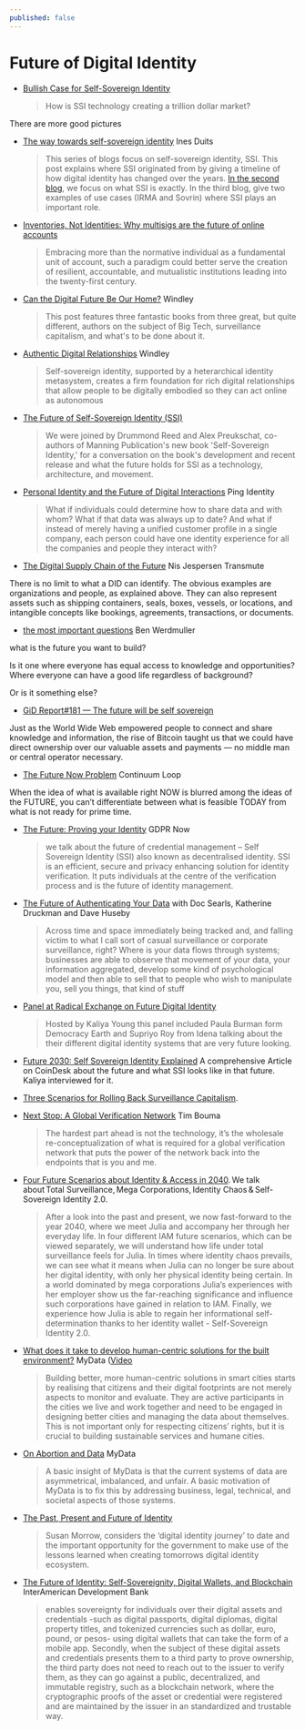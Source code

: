 ```yaml
---
published: false
---
```


# Future of Digital Identity
* [Bullish Case for Self-Sovereign Identity](https://sgershuni.medium.com/bullish-case-for-self-sovereign-identity-c2c26857f0ab) 
  > How is SSI technology creating a trillion dollar market?

There are more good pictures 
* [The way towards self-sovereign identity](https://innovalor.nl/en/Blogs/self-sovereign-identity) Ines Duits
  > This series of blogs focus on self-sovereign identity, SSI. This post explains where SSI originated from by giving a timeline of how digital identity has changed over the years. [In the second blog](https://innovalor.nl/en/Blogs/what-is-self-sovereign-identity), we focus on what SSI is exactly. In the third blog, give two examples of use cases (IRMA and Sovrin) where SSI plays an important role.
* [Inventories, Not Identities: Why multisigs are the future of online accounts](https://blog.gnosis.pm/inventories-not-identities-7da9a4ec5a3e)
  > Embracing more than the normative individual as a fundamental unit of account, such a paradigm could better serve the creation of resilient, accountable, and mutualistic institutions leading into the twenty-first century.
* [Can the Digital Future Be Our Home?](https://www.windley.com/archives/2021/05/can_the_digital_future_be_our_home.shtml) Windley
  > This post features three fantastic books from three great, but quite different, authors on the subject of Big Tech, surveillance capitalism, and what's to be done about it.
* [Authentic Digital Relationships](https://www.windley.com/archives/2020/08/authentic_digital_relationships.shtml) Windley
  > Self-sovereign identity, supported by a heterarchical identity metasystem, creates a firm foundation for rich digital relationships that allow people to be digitally embodied so they can act online as autonomous 
* [The Future of Self-Sovereign Identity (SSI)](https://www.youtube.com/watch?v%3Dmx58bYHFrFk)
  > We were joined by Drummond Reed and Alex Preukschat, co-authors of Manning Publication's new book 'Self-Sovereign Identity,' for a conversation on the book's development and recent release and what the future holds for SSI as a technology, architecture, and movement.
* [Personal Identity and the Future of Digital Interactions](https://www.pingidentity.com/en/company/blog/posts/2021/personal-identity-future-digital-interactions.html) Ping Identity
  > What if individuals could determine how to share data and with whom? What if that data was always up to date? And what if instead of merely having a unified customer profile in a single company, each person could have one identity experience for all the companies and people they interact with?
* [The Digital Supply Chain of the Future](https://medium.com/transmute-techtalk/the-digital-supply-chain-of-the-future-79e9431aaa0d) Nis Jespersen Transmute

There is no limit to what a DID can identify. The obvious examples are organizations and people, as explained above. They can also represent assets such as shipping containers, seals, boxes, vessels, or locations, and intangible concepts like bookings, agreements, transactions, or documents.
* [the most important questions](https://werd.io/2021/one-of-the-most-important-questions-turns) Ben Werdmuller

what is the future you want to build?

Is it one where everyone has equal access to knowledge and opportunities? Where everyone can have a good life regardless of background?

Or is it something else?

* [GiD Report#181 — The future will be self sovereign](https://medium.com/global-id/gid-report-181-the-future-will-be-self-sovereign-d0218fff9989)

Just as the World Wide Web empowered people to connect and share knowledge and information, the rise of Bitcoin taught us that we could have direct ownership over our valuable assets and payments — no middle man or central operator necessary.
* [The Future Now Problem](https://www.continuumloop.com/the-future-now-problem/) Continuum Loop

When the idea of what is available right NOW is blurred among the ideas of the FUTURE, you can’t differentiate between what is feasible TODAY from what is not ready for prime time.
* [The Future: Proving your Identity](https://gdprnow.fireside.fm/30) GDPR Now
  > we talk about the future of credential management – Self Sovereign Identity (SSI) also known as decentralised identity. SSI is an efficient, secure and privacy enhancing solution for identity verification. It puts individuals at the centre of the verification process and is the future of identity management.

* [The Future of Authenticating Your Data](https://www.reality2cast.com/61) with Doc Searls, Katherine Druckman and Dave Huseby
  > Across time and space immediately being tracked and, and falling victim to what I call sort of casual surveillance or corporate surveillance, right? Where is your data flows through systems; businesses are able to observe that movement of your data, your information aggregated, develop some kind of psychological model and then able to sell that to people who wish to manipulate you, sell you things, that kind of stuff

* [Panel at Radical Exchange on Future Digital Identity](https://identitywoman.net/panel-at-rxc-digital-identity-a-look-ahead/)
    > Hosted by Kaliya Young this panel included Paula Burman form Democracy Earth and Supriyo Roy from Idena talking about the their different digital identity systems that are very future looking. 
* [Future 2030: Self Sovereign Identity Explained](https://www.coindesk.com/self-sovereign-identity-reshape-internet)
A comprehensive Article on CoinDesk about the future and what SSI looks like in that future. Kaliya interviewed for it.
* [Three Scenarios for Rolling Back Surveillance Capitalism](https://reb00ted.org/tech/20201009-three-scenarios-rolling-back-surveillance-captialism/).
* [Next Stop: A Global Verification Network](https://trbouma.medium.com/next-stop-global-verification-network-69f14a6673ab) Tim Bouma
  > The hardest part ahead is not the technology, it’s the wholesale re-conceptualization of what is required for a global verification network that puts the power of the network back into the endpoints that is you and me.
* [Four Future Scenarios about Identity & Access in 2040](https://esatus.com/wp-content/uploads/Broschuere_eng_final.html). We talk about Total Surveillance, Mega Corporations, Identity Chaos & Self-Sovereign Identity 2.0.
  > After a look into the past and present, we now fast-forward to the year 2040, where we meet Julia and accompany her through her everyday life. In four different IAM future scenarios, which can be viewed separately, we will understand how life under total surveillance feels for Julia. In times where identity chaos prevails, we can see what it means when Julia can no longer be sure about her digital identity, with only her physical identity being certain. In a world dominated by mega corporations Julia‘s experiences with her employer show us the far-reaching significance and influence such corporations have gained in relation to IAM. Finally, we experience how Julia is able to regain her informational self-determination thanks to her identity wallet - Self-Sovereign Identity 2.0.
* [What does it take to develop human-centric solutions for the built environment?](https://mydata.org/2022/05/13/built-for-people/) MyData ([Video](https://www.youtube.com/watch?v%3DVCjW0_NAPmQ)
  > Building better, more human-centric solutions in smart cities starts by realising that citizens and their digital footprints are not merely aspects to monitor and evaluate. They are active participants in the cities we live and work together and need to be engaged in designing better cities and managing the data about themselves. This is not important only for respecting citizens’ rights, but it is crucial to building sustainable services and humane cities.
* [On Abortion and Data](https://www.mydata.org/2022/06/30/on-abortion-and-data/) MyData
  > A basic insight of MyData is that the current systems of data are asymmetrical, imbalanced, and unfair. A basic motivation of MyData is to fix this by addressing business, legal, technical, and societal aspects of those systems.


* [The Past, Present and Future of Identity](https://www.thinkdigitalpartners.com/guest-blog/2021/02/15/the-past-present-and-future-of-identity/)
  > Susan Morrow, considers the ‘digital identity journey’ to date and the important opportunity for the government to make use of the lessons learned when creating tomorrows digital identity ecosystem.
* [The Future of Identity: Self-Sovereignity, Digital Wallets, and Blockchain](https://publications.iadb.org/publications/english/document/Self-Sovereign-Identity-The-Future-of-Identity-Self-Sovereignity-Digital-Wallets-and-Blockchain.html) InterAmerican Development Bank
  > enables sovereignty for individuals over their digital assets and credentials -such as digital passports, digital diplomas, digital property titles, and tokenized currencies such as dollar, euro, pound, or pesos- using digital wallets that can take the form of a mobile app. Secondly, when the subject of these digital assets and credentials presents them to a third party to prove ownership, the third party does not need to reach out to the issuer to verify them, as they can go against a public, decentralized, and immutable registry, such as a blockchain network, where the cryptographic proofs of the asset or credential were registered and are maintained by the issuer in an standardized and trustable way.
